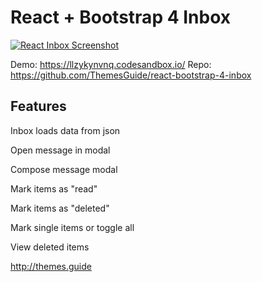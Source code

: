 React + Bootstrap 4 Inbox
==

<a href="https://llzykynvnq.codesandbox.io" target="_new"><img src="https://pbs.twimg.com/media/Dl7aY_5VsAAQImX.jpg" alt="React Inbox Screenshot"/></a>

Demo: <https://llzykynvnq.codesandbox.io/>
Repo: <https://github.com/ThemesGuide/react-bootstrap-4-inbox>

Features
--

Inbox loads data from json

Open message in modal

Compose message modal

Mark items as "read"

Mark items as "deleted"

Mark single items or toggle all

View deleted items



<http://themes.guide>